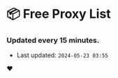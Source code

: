 # :package: Free Proxy List
### Updated every 15 minutes.

- Last updated: `2024-05-23 03:55`

:heart:

